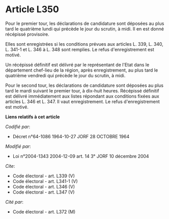 # Article L350

Pour le premier tour, les déclarations de candidature sont déposées au plus tard le quatrième lundi qui précède le jour du
scrutin, à midi. Il en est donné récépissé provisoire. 

Elles sont enregistrées si les conditions prévues aux articles L. 339, L. 340, L. 341-1 et L. 346 à L. 348 sont remplies. Le
refus d'enregistrement est motivé. 

Un récépissé définitif est délivré par le représentant de l'Etat dans le département chef-lieu de la région, après
enregistrement, au plus tard le quatrième vendredi qui précède le jour du scrutin, à midi. 

Pour le second tour, les déclarations de candidature sont déposées au plus tard le mardi suivant le premier tour, à dix-huit
heures. Récépissé définitif est délivré immédiatement aux listes répondant aux conditions fixées aux articles L. 346 et L.
347. Il vaut enregistrement. Le refus d'enregistrement est motivé.

**Liens relatifs à cet article**

_Codifié par_:

  - Décret n°64-1086 1964-10-27 JORF 28 OCTOBRE 1964

_Modifié par_:

  - Loi n°2004-1343 2004-12-09 art. 14 3° JORF 10 décembre 2004

_Cite_:

  - Code électoral - art. L339 (V)
  - Code électoral - art. L341-1 (V)
  - Code électoral - art. L346 (V)
  - Code électoral - art. L347 (V)

_Cité par_:

  - Code électoral - art. L372 (M)
